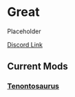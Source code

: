 # Great

Placeholder

[Discord Link](#)

## Current Mods

### [Tenontosaurus](./Path-of-Titans-GTenontosaurus.md)
